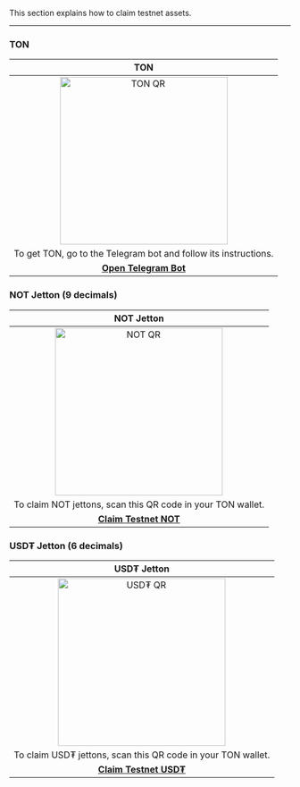 This section explains how to claim testnet assets.

---

### TON

|                                                                                                        **TON**                                                                                                         |
|:----------------------------------------------------------------------------------------------------------------------------------------------------------------------------------------------------------------------:|
| <img src="https://qrcode.ness.su/create?data=https%3A%2F%2Ft.me%2Ftestgiver_ton_bot&box_size=30&image_url=https%3A%2F%2Fton.org%2Fdownload%2Fton_symbol.png&image_round=50&image_padding=60" alt="TON QR" width="300"> |
|                                                                            To get TON, go to the Telegram bot and follow its instructions.                                                                             |
|                                                                                [**Open Telegram Bot**](https://t.me/testgiver_ton_bot)                                                                                 |

### NOT Jetton (9 decimals)

|                                                                                                                                                                               **NOT Jetton**                                                                                                                                                                               |
|:--------------------------------------------------------------------------------------------------------------------------------------------------------------------------------------------------------------------------------------------------------------------------------------------------------------------------------------------------------------------------:|
| <img src="https://qrcode.ness.su/create?data=ton%3A%2F%2Ftransfer%2FkQBMfIaxfLQMP4h1Pg2V_AuyToC3jdB8MmA6u3bx8i1__NOT%3Famount%3D100000000%26bin%3Dte6ccgEBAgEAKgABIWQrfQcAAAAAAAAAABAX14QCAQAnF41FGQAAAAAAAAAAXo1KUQAAEBQ%3D&box_size=30&image_url=https%3A%2F%2Fcdn.joincommunity.xyz%2Fclicker%2Fnot_logo.png&image_round=50&image_padding=60" alt="NOT QR" width="300"> |
|                                                                                                                                                        To claim NOT jettons, scan this QR code in your TON wallet.                                                                                                                                                         |
|                                                                                          [**Claim Testnet NOT**](ton://transfer/kQBMfIaxfLQMP4h1Pg2V_AuyToC3jdB8MmA6u3bx8i1__NOT?amount=100000000&bin=te6ccgEBAgEAKgABIWQrfQcAAAAAAAAAABAX14QCAQAnF41FGQAAAAAAAAAAXo1KUQAAEBQ%3D)                                                                                          |

### USD₮ Jetton (6 decimals)

|                                                                                                                                                                          **USD₮ Jetton**                                                                                                                                                                           |
|:------------------------------------------------------------------------------------------------------------------------------------------------------------------------------------------------------------------------------------------------------------------------------------------------------------------------------------------------------------------:|
| <img src="https://qrcode.ness.su/create?data=ton%3A%2F%2Ftransfer%2FkQB0ZYUL5M3KfrW0tSnwdFO1nC-BQHC2gcZl-WaF2on_USDT%3Famount%3D100000000%26bin%3Dte6ccgEBAgEAKQABIWQrfQcAAAAAAAAAABAX14QCAQAlF41FGQAAAAAAAAAAQ7msoAAQFA%3D%3D&box_size=30&image_url=https%3A%2F%2Ftether.to%2Fimages%2FlogoCircle.png&image_round=50&image_padding=60" alt="USD₮ QR" width="300"> |
|                                                                                                                                                    To claim USD₮ jettons, scan this QR code in your TON wallet.                                                                                                                                                    |
|                                                                                    [**Claim Testnet USD₮**](ton://transfer/kQB0ZYUL5M3KfrW0tSnwdFO1nC-BQHC2gcZl-WaF2on_USDT?amount=100000000&bin=te6ccgEBAgEAKQABIWQrfQcAAAAAAAAAABAX14QCAQAlF41FGQAAAAAAAAAAQ7msoAAQFA%3D%3D)                                                                                     |
